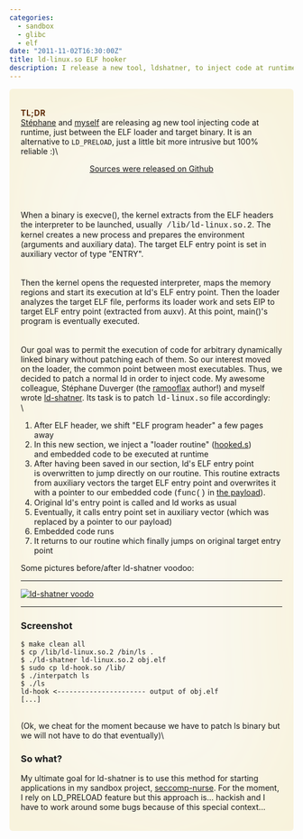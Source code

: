 ```yaml
---
categories:
  - sandbox
  - glibc
  - elf
date: "2011-11-02T16:30:00Z"
title: ld-linux.so ELF hooker
description: I release a new tool, ldshatner, to inject code at runtime without the LD_PRELOAD hack
---
```


<div
style="-moz-border-radius: 6px; -moz-box-shadow: #F6EECD 0px 0px 200px inset; -o-box-shadow: #F6EECD 0px 0px 200px inset; -webkit-border-radius: 6px; background-color: #faf8ef; border-collapse: separate; border-radius: 6px; border-spacing: 1.428em; box-shadow: #F6EECD 0px 0px 200px inset; padding: 1.428em;">

<span
style="color: #5d2a07; letter-spacing: 0.04em; text-transform: uppercase;">**TL;DR**</span>\
[Stéphane](https://plus.google.com/108914619478390609767) and
[myself](https://plus.google.com/114289168433047035840) are releasing ag
new tool injecting code at runtime, just between the ELF loader and
target binary. It is an alternative to `LD_PRELOAD`, just a little bit
more intrusive but 100% reliable :)\

<div style="text-align: center;">

[Sources were released on
Github](https://github.com/sduverger/ld-shatner)

</div>

\
<span style="font-family: inherit;">\
</span>\
<span style="font-family: inherit;">When a binary is execve(), the
kernel extracts from the ELF headers the interpreter to be launched,
usually  </span><span
style="font-family: 'Courier New', Courier, monospace;">/lib/ld-linux.so.2</span><span
style="font-family: inherit;">. </span><span
style="background-color: transparent; font-family: inherit;">The kernel
creates a new process and prepares the environment (arguments and
auxiliary data). The target ELF entry point is set in auxiliary vector
of type "ENTRY".</span>\
<span style="background-color: transparent; font-family: inherit;">\
</span>\
<span style="font-family: inherit;">Then the kernel opens the requested
interpreter, maps the memory regions and start its execution at ld's ELF
entry point. Then the loader analyzes the target ELF file, performs its
loader work and sets EIP to target ELF entry point (extracted from
auxv). At this point, main()'s program is eventually executed.</span>\
<span style="font-family: inherit;">\
</span>\
<span style="font-family: inherit;">Our goal was to permit the execution
of code for arbitrary dynamically linked binary without patching each of
them. So our interest moved on <span
style="background-color: transparent;">the loader, the common point
between most executables. Thus, we decided to patch a normal ld in order
to inject code. M</span></span><span
style="background-color: transparent;">y awesome colleague, </span><span
style="background-color: transparent; font-family: inherit;">Stéphane
Duverger (the [ramooflax](https://github.com/sduverger/ramooflax)
author!) and myself wrote
</span>[ld-shatner](https://github.com/sduverger/ld-shatner). <span
style="background-color: transparent; font-family: inherit;">Its task is
to patch </span><span
style="background-color: transparent; font-family: 'Courier New', Courier, monospace;">ld-linux.so</span><span
style="background-color: transparent; font-family: inherit;"> file
accordingly:</span>\
\

<div class="separator" style="clear: both; text-align: center;">

</div>

<div class="separator" style="clear: both; text-align: center;">

</div>

<div class="separator" style="clear: both; text-align: center;">

</div>

1.  <span style="background-color: transparent;"><span
    style="font-family: inherit;">After ELF header, we shift "ELF
    program header" a few pages away</span></span>
2.  <span style="font-family: inherit;"><span
    style="background-color: transparent;">In this new section, we
    inject a "loader routine"
    ([hooked.s](https://github.com/sduverger/ld-shatner/blob/master/hooked.s))
    and</span><span style="background-color: transparent;"> embedded
    code to be executed at runtime</span></span>
3.  <span
    style="background-color: transparent; font-family: inherit;">After
    having been saved in our section, ld's ELF entry point
    is </span><span
    style="background-color: transparent; font-family: inherit;">overwritten
    to jump directly on our routine. This routine </span><span
    style="background-color: transparent; font-family: inherit;">extracts
    from auxiliary vectors the target ELF entry point and </span><span
    style="background-color: transparent;"><span
    style="font-family: inherit;">overwrites it with a pointer to our
    embedded code (</span><span
    style="font-family: 'Courier New', Courier, monospace;">func()</span><span
    style="font-family: inherit;"> in </span>[the
    payload](https://github.com/sduverger/ld-shatner/blob/master/obj.c)<span
    style="font-family: inherit;">).</span></span>
4.  <span style="background-color: transparent;"><span
    style="font-family: inherit;">Original ld's entry point is called
    and ld works as usual</span></span>
5.  <span style="font-family: inherit;"><span
    style="background-color: transparent;">Eventually, it calls entry
    point set in auxiliary vector (which</span><span
    style="background-color: transparent;"> was replaced by a pointer to
    our payload)</span></span>
6.  <span style="background-color: transparent;"><span
    style="font-family: inherit;">Embedded code runs</span></span>
7.  <span style="font-family: inherit;"><span
    style="background-color: transparent;">It returns to our routine
    which finally jumps on original target</span><span
    style="background-color: transparent;"> entry point</span></span>

<span style="background-color: transparent;">Some pictures before/after
ld-shatner voodoo:</span>

---

[![ld-shatner voodo](https://docs.google.com/drawings/pub?id=134woIW7XWxLXnXc-8vNTcUyhuOqD-zt8IoQYKivDDh0&w=1501&h=979)](https://docs.google.com/drawings/pub?id=134woIW7XWxLXnXc-8vNTcUyhuOqD-zt8IoQYKivDDh0&w=1501&h=979)

---

### Screenshot

```{style="background-color: #f8f8f8; color: #444444; font-family: 'Bitstream Vera Sans Mono', Courier, monospace; font-size: 11px; font: normal normal normal 12px/normal 'Bitstream Vera Sans Mono', Courier, monospace; padding-bottom: 0px; padding-left: 0px; padding-right: 0px; padding-top: 0px; white-space: pre-wrap; width: 74em; word-wrap: break-word;"}
$ make clean all
$ cp /lib/ld-linux.so.2 /bin/ls .
$ ./ld-shatner ld-linux.so.2 obj.elf
$ sudo cp ld-hook.so /lib/
$ ./interpatch ls
$ ./ls
ld-hook <---------------------- output of obj.elf
[...]
```

\
(Ok, we cheat for the moment because we have to patch ls binary but we
will not have to do that eventually)\

### So what?

My ultimate goal for ld-shatner is to use this method for starting
applications in my sandbox
project, [seccomp-nurse](http://chdir.org/~nico/seccomp-nurse/). For the
moment, I rely on LD_PRELOAD feature but this approach is... hackish
and I have to work around some bugs because of this special context...
